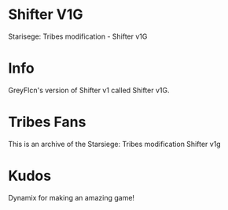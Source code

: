 # Shifter V1G
Starisege: Tribes modification - Shifter v1G

# Info
GreyFlcn's version of Shifter v1 called Shifter v1G.

# Tribes Fans
This is an archive of the Starsiege: Tribes modification Shifter v1g

# Kudos
Dynamix for making an amazing game!
